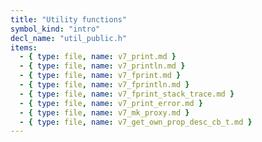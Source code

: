 ```yaml
---
title: "Utility functions"
symbol_kind: "intro"
decl_name: "util_public.h"
items:
  - { type: file, name: v7_print.md }
  - { type: file, name: v7_println.md }
  - { type: file, name: v7_fprint.md }
  - { type: file, name: v7_fprintln.md }
  - { type: file, name: v7_fprint_stack_trace.md }
  - { type: file, name: v7_print_error.md }
  - { type: file, name: v7_mk_proxy.md }
  - { type: file, name: v7_get_own_prop_desc_cb_t.md }
---
```




